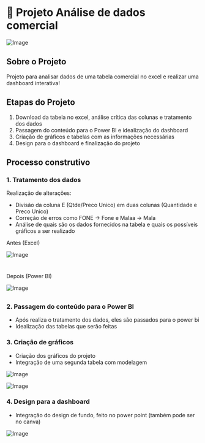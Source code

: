 # 🚀 Projeto Análise de dados comercial

![Image](https://github.com/user-attachments/assets/7ec979e7-4a9a-4166-8934-31fb757620d0)

## Sobre o Projeto
Projeto para analisar dados de uma tabela comercial no excel e realizar uma dashboard interativa!

## Etapas do Projeto
1. Download da tabela no excel, análise crítica das colunas e tratamento dos dados
2. Passagem do conteúdo para o Power BI e idealização do dashboard
3. Criação de gráficos e tabelas com as informações necessárias
4. Design para o dashboard e finalização do projeto

## Processo construtivo
### 1. Tratamento dos dados

Realização de alterações:
- Divisão da coluna E (Qtde/Preco Unico) em duas colunas (Quantidade e Preco Unico)
- Correção de erros como FONE -> Fone e Malaa -> Mala
- Análise de quais são os dados fornecidos na tabela e quais os possíveis gráficos a ser realizado

Antes (Excel)

![Image](https://github.com/user-attachments/assets/ccdcfd49-8894-47a0-9870-1991ebec8a39)

#

Depois (Power BI)

![Image](https://github.com/user-attachments/assets/6a9d4d95-0528-42ee-b67a-17864705929b)


##

### 2. Passagem do conteúdo para o Power BI
- Após realiza o tratamento dos dados, eles são passados para o power bi
- Idealização das tabelas que serão feitas

### 3. Criação de gráficos
- Criação dos gráficos do projeto
- Integração de uma segunda tabela com modelagem

![Image](https://github.com/user-attachments/assets/18a86eac-90dc-4d26-af28-bbfb4bfb6531)

![Image](https://github.com/user-attachments/assets/acfd417d-aaa0-4e62-9451-b9ab1373ded5) 

### 4. Design para a dashboard
- Integração do design de fundo, feito no power point (também pode ser no canva)

![Image](https://github.com/user-attachments/assets/7ec979e7-4a9a-4166-8934-31fb757620d0)
